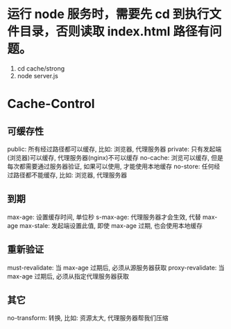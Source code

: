 # 运行 node 服务时，需要先 cd 到执行文件目录，否则读取 index.html 路径有问题。

1. cd cache/strong
2. node server.js

# Cache-Control

## 可缓存性

public: 所有经过路径都可以缓存, 比如: 浏览器, 代理服务器
private: 只有发起端(浏览器)可以缓存, 代理服务器(nginx)不可以缓存
no-cache: 浏览可以缓存, 但是每次都需要通过服务器验证, 如果可以使用, 才能使用本地缓存
no-store: 任何经过路径都不能缓存, 比如: 浏览器, 代理服务器

## 到期

max-age: 设置缓存时间, 单位秒
s-max-age: 代理服务器才会生效, 代替 max-age
max-stale: 发起端设置此值, 即使 max-age 过期, 也会使用本地缓存

## 重新验证

must-revalidate: 当 max-age 过期后, 必须从源服务器获取
proxy-revalidate: 当 max-age 过期后, 必须从指定代理服务器获取

## 其它

no-transform: 转换, 比如: 资源太大, 代理服务器帮我们压缩
